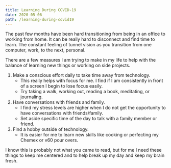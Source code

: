 ```yaml
---
title: Learning During COVID-19
date: 2020-05-06
path: /learning-during-covid19
---
```


The past few months have been hard transitioning from being in an office to working from home.  It can be really hard to disconnect and find time to learn.  The constant feeling  of tunnel vision as you transition from one computer, work, to the next, personal.

There are a few measures I am trying to make in my life to help with the balance of learning new things or working on side projects.

1. Make a conscious effort daily to take time away from technology.
    - This really helps with focus for me.  I find if I am consistently in front of a screen I begin to lose focus easily.
    - Try taking a walk, working out, reading a book, meditating, or journaling.
2. Have conversations with friends and family.
    - I find my stress levels are higher when I do not get the opportunity to have conversations with friends/family.
    - Set aside specific time of the day to talk with a family member or friend.
3. Find a hobby outside of technology.
    - It is easier for me to learn new skills like cooking or perfecting my Chemex or v60 pour overs.

I know this is probably not what you came to read, but for me I need these things to keep me centered and to help break up my day and keep my brain fresh.



